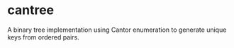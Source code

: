 # cantree
A binary tree implementation using Cantor enumeration to generate unique keys from ordered pairs.
